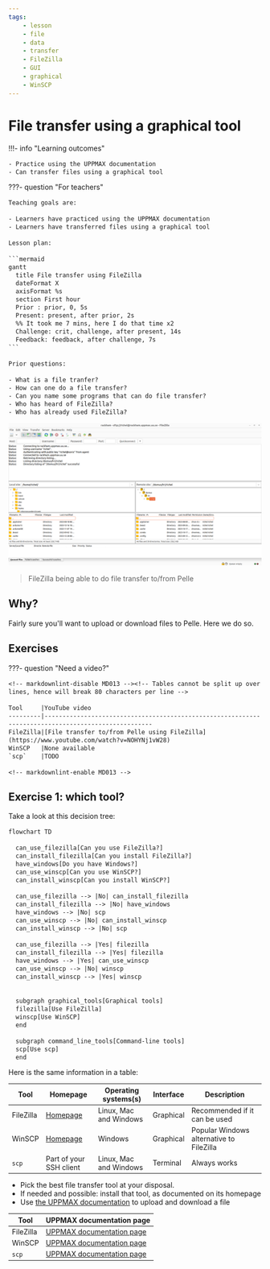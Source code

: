 ```yaml
---
tags:
    - lesson
    - file
    - data
    - transfer
    - FileZilla
    - GUI
    - graphical
    - WinSCP
---
```


# File transfer using a graphical tool

!!!- info "Learning outcomes"

    - Practice using the UPPMAX documentation
    - Can transfer files using a graphical tool

???- question "For teachers"

    Teaching goals are:

    - Learners have practiced using the UPPMAX documentation
    - Learners have transferred files using a graphical tool

    Lesson plan:

    ```mermaid
    gantt
      title File transfer using FileZilla
      dateFormat X
      axisFormat %s
      section First hour
      Prior : prior, 0, 5s
      Present: present, after prior, 2s
      %% It took me 7 mins, here I do that time x2
      Challenge: crit, challenge, after present, 14s
      Feedback: feedback, after challenge, 7s
    ```

    Prior questions:

    - What is a file tranfer?
    - How can one do a file transfer?
    - Can you name some programs that can do file transfer?
    - Who has heard of FileZilla?
    - Who has already used FileZilla?

![FileZilla connected to Pelle](filezilla_login_to_pelle.png)

> FileZilla being able to do file transfer to/from Pelle

## Why?

Fairly sure you'll want to upload or download files to Pelle.
Here we do so.

## Exercises

???- question "Need a video?"

    <!-- markdownlint-disable MD013 --><!-- Tables cannot be split up over lines, hence will break 80 characters per line -->

    Tool     |YouTube video
    ---------|----------------------------------------------------------------------------------------------------
    FileZilla|[File transfer to/from Pelle using FileZilla](https://www.youtube.com/watch?v=NOHYNj1vW28)
    WinSCP   |None available
    `scp`    |TODO

    <!-- markdownlint-enable MD013 -->

## Exercise 1: which tool?

Take a look at this decision tree:

```mermaid
flowchart TD

  can_use_filezilla[Can you use FileZilla?]
  can_install_filezilla[Can you install FileZilla?]
  have_windows[Do you have Windows?]
  can_use_winscp[Can you use WinSCP?]
  can_install_winscp[Can you install WinSCP?]

  can_use_filezilla --> |No| can_install_filezilla
  can_install_filezilla --> |No| have_windows
  have_windows --> |No| scp
  can_use_winscp --> |No| can_install_winscp
  can_install_winscp --> |No| scp

  can_use_filezilla --> |Yes| filezilla
  can_install_filezilla --> |Yes| filezilla
  have_windows --> |Yes| can_use_winscp
  can_use_winscp --> |No| winscp
  can_install_winscp --> |Yes| winscp


  subgraph graphical_tools[Graphical tools]
  filezilla[Use FileZilla]
  winscp[Use WinSCP]
  end

  subgraph command_line_tools[Command-line tools]
  scp[Use scp]
  end
```

Here is the same information in a table:

Tool     |Homepage                                    |Operating systems(s)  |Interface|Description
---------|--------------------------------------------|----------------------|---------|----------------------------------------
FileZilla|[Homepage](https://filezilla-project.org/)  |Linux, Mac and Windows|Graphical|Recommended if it can be used
WinSCP   |[Homepage](https://winscp.net/eng/index.php)|Windows               |Graphical|Popular Windows alternative to FileZilla
`scp`    |Part of your SSH client                     |Linux, Mac and Windows|Terminal |Always works

- Pick the best file transfer tool at your disposal.
- If needed and possible: install that tool, as documented on its homepage
- Use [the UPPMAX documentation](http://docs.uppmax.uu.se/) to upload
  and download a file

Tool     |UPPMAX documentation page
---------|----------------------------------------------------------------------------------------------------
FileZilla|[UPPMAX documentation page](https://docs.uppmax.uu.se/software/pelle_file_transfer_using_filezilla/)
WinSCP   |[UPPMAX documentation page](https://docs.uppmax.uu.se/software/pelle_file_transfer_using_winscp/)
`scp`    |[UPPMAX documentation page](https://docs.uppmax.uu.se/software/pelle_file_transfer_using_scp/)
